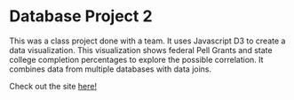 # Database Project 2
This was a class project done with a team. It uses Javascript D3 to create 
a data visualization. This visualization shows federal Pell Grants and state 
college completion percentages to explore the possible correlation. It combines 
data from multiple databases with data joins.

Check out the site [here!](https://database-project-2.vercel.app/)
